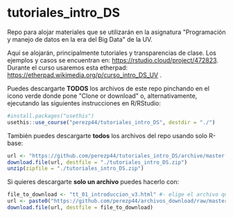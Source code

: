 # tutoriales_intro_DS

Repo para alojar materiales que se utilizarán en la asignatura "Programación y manejo de datos en la era del Big Data" de la UV.

Aquí se alojarán, principalmente tutoriales y transparencias de clase. Los ejemplos y casos se encuentran en: <https://rstudio.cloud/project/472823>. Durante el curso usaremos esta etherpad: <https://etherpad.wikimedia.org/p/curso_intro_DS_UV> .

Puedes descargarte **TODOS** los archivos de este repo pinchando en el icono verde donde pone "Clone or download" o, alternativamente, ejecutando las siguientes instrucciones en R/RStudio:

```r
#install.packages("usethis") 
usethis::use_course("perezp44/tutoriales_intro_DS", destdir = "./")
```

También puedes descargarte **todos** los archivos del repo usando solo R-base:

```r
url <- "https://github.com/perezp44/tutoriales_intro_DS/archive/master.zip"
download.file(url, destfile = "./tutoriales_intro_DS.zip")
unzip(zipfile = "./tutoriales_intro_DS.zip")
```

Si quieres descargarte **solo un archivo** puedes hacerlo con:

```r
file_to_download <- "tt_01_introduccion_v3.html" #- elige el archivo que quieres bajarte
url <- paste0("https://github.com/perezp44/archivos_download/raw/master/", file_to_download)
download.file(url, destfile = file_to_download)
```
